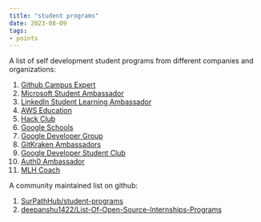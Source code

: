 ```yaml
---
title: "student programs"
date: 2023-08-09
tags:
- points
---
```


A list of self development student programs from different companies and organizations: 

1. [Github Campus Expert](https://education.github.com/campus_experts)
2. [Microsoft Student Ambassador](https://mvp.microsoft.com/studentambassadors)
3. [LinkedIn Student Learning Ambassador](https://learning.linkedin.com/customer/linkedin-learning-champion-program)
4. [AWS Education](https://aws.amazon.com/education/awseducate/)
5. [Hack Club](https://hackclub.com/)
6. [Google Schools](https://edu.google.com/)
7. [Google Developer Group](https://developers.google.com/community/gdg)
8. [GitKraken Ambassadors](https://www.gitkraken.com/ambassador)
9. [Google Developer Student Club](https://gdsc.community.dev/)
10. [Auth0 Ambassador](https://auth0.com/ambassador-program)
11. [MLH Coach](https://mlh.io/coaches)

A community maintained list on github: 
1. [SurPathHub/student-programs](https://github.com/SurPathHub/student-programs) 
2. [deepanshu1422/List-Of-Open-Source-Internships-Programs](https://github.com/deepanshu1422/List-Of-Open-Source-Internships-Programs)

